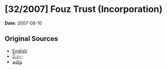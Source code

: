 # [32/2007] Fouz Trust (Incorporation)

**Date:** 2007-08-10

## Original Sources

- [English](https://documents.gov.lk/view/acts/2007/8/32-2007_E.pdf)
- [සිංහල](https://documents.gov.lk/view/acts/2007/8/32-2007_S.pdf)
- [தமிழ்](https://documents.gov.lk/view/acts/2007/8/32-2007_T.pdf)
